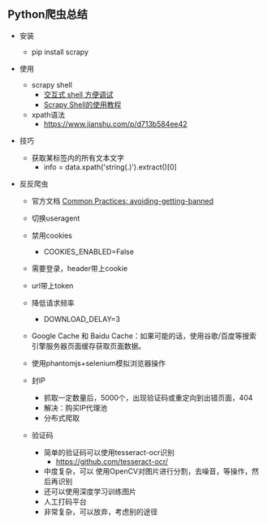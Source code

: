 ## Python爬虫总结

- 安装
    - pip install scrapy
    
- 使用
    - scrapy shell
        - [交互式 shell 方便调试](https://www.jianshu.com/p/10d0c997edd5)
        - [Scrapy Shell的使用教程](http://blog.csdn.net/php_fly/article/details/19555969)
    - xpath语法
        - https://www.jianshu.com/p/d713b584ee42
    
- 技巧
    - 获取某标签内的所有文本文字
        - info = data.xpath('string(.)').extract()[0]
    
    
- 反反爬虫
    - 官方文档 [Common Practices: avoiding-getting-banned](https://doc.scrapy.org/en/master/topics/practices.html#avoiding-getting-banned)
    - 切换useragent
    - 禁用cookies
        - COOKIES_ENABLED=False
    - 需要登录，header带上cookie
    - url带上token
    - 降低请求频率
        - DOWNLOAD_DELAY=3
    - Google Cache 和 Baidu Cache：如果可能的话，使用谷歌/百度等搜索引擎服务器页面缓存获取页面数据。
    - 使用phantomjs+selenium模拟浏览器操作
    - 封IP
        - 抓取一定数量后，5000个，出现验证码或重定向到出错页面，404
        - 解决：购买IP代理池
        - 分布式爬取
        
    - 验证码
        - 简单的验证码可以使用tesseract-ocr识别
            - https://github.com/tesseract-ocr/
        - 中度复杂，可以 使用OpenCV对图片进行分割，去噪音，等操作，然后再识别
        - 还可以使用深度学习训练图片
        - 人工打码平台
        - 非常复杂，可以放弃，考虑别的途径
